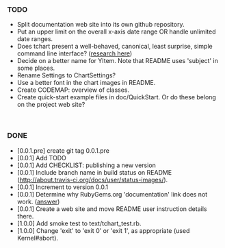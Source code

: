 ### TODO
- Split documentation web site into its own github repository.
- Put an upper limit on the overall x-axis date range OR handle unlimited date ranges.
- Does tchart present a well-behaved, canonical, least surprise, simple command line interface? ([research here](http://pragprog.com/book/dccar/build-awesome-command-line-applications-in-ruby))
- Decide on a better name for YItem.  Note that README uses 'subject' in some places.
- Rename Settings to ChartSettings?
- Use a better font in the chart images in README.
- Create CODEMAP: overview of classes.
- Create quick-start example files in doc/QuickStart.  Or do these belong on the project web site?


<br>


### DONE
- [0.0.1.pre] create git tag 0.0.1.pre
- [0.0.1] Add TODO
- [0.0.1] Add CHECKLIST: publishing a new version
- [0.0.1] Include branch name in build status on README (http://about.travis-ci.org/docs/user/status-images/).
- [0.0.1] Increment to version 0.0.1
- [0.0.1] Determine why RubyGems.org 'documentation' link does not work.  ([answer](http://rubydoc.tenderapp.com/discussions/suggestions/2-prerelease-documentation))
- [0.0.1] Create a web site and move README user instruction details there.
- [1.0.0] Add smoke test to text/tchart_test.rb.
- [1.0.0] Change 'exit' to 'exit 0' or 'exit 1', as appropriate (used Kernel#abort).
